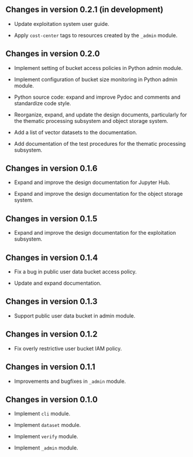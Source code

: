 ## Changes in version 0.2.1 (in development)

 * Update exploitation system user guide.

 * Apply `cost-center` tags to resources created by the `_admin` module.

## Changes in version 0.2.0

 * Implement setting of bucket access policies in Python admin module.

 * Implement configuration of bucket size monitoring in Python admin module.

 * Python source code: expand and improve Pydoc and comments and standardize
   code style.

 * Reorganize, expand, and update the design documents, particularly for the
   thematic processing subsystem and object storage system.

 * Add a list of vector datasets to the documentation.

 * Add documentation of the test procedures for the thematic processing
   subsystem.

## Changes in version 0.1.6

 * Expand and improve the design documentation for Jupyter Hub.

 * Expand and improve the design documentation for the object storage system.

## Changes in version 0.1.5

 * Expand and improve the design documentation for the exploitation subsystem.

## Changes in version 0.1.4

 * Fix a bug in public user data bucket access policy.

 * Update and expand documentation.

## Changes in version 0.1.3

 * Support public user data bucket in admin module.

## Changes in version 0.1.2

 * Fix overly restrictive user bucket IAM policy.

## Changes in version 0.1.1

 * Improvements and bugfixes in `_admin` module.

## Changes in version 0.1.0

 * Implement `cli` module.

 * Implement `dataset` module.

 * Implement `verify` module.

 * Implement `_admin` module.
